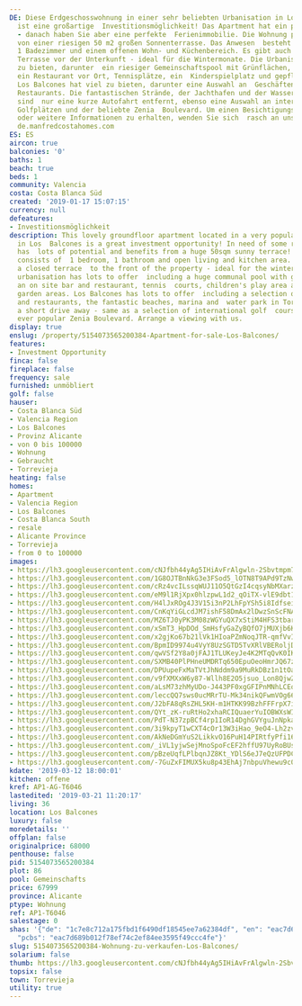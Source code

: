 ```yaml
---
DE: Diese Erdgeschosswohnung in einer sehr beliebten Urbanisation in Los Balcones
  ist eine großartige  Investitionsmöglichkeit! Das Apartment hat ein paar Renovierungsbedürfnisse
  - danach haben Sie aber eine perfekte  Ferienimmobilie. Die Wohnung profitiert auch
  von einer riesigen 50 m2 großen Sonnenterrasse. Das Anwesen  besteht aus 1 Schlafzimmer,
  1 Badezimmer und einem offenen Wohn- und Küchenbereich. Es gibt auch eine  geschlossene
  Terrasse vor der Unterkunft - ideal für die Wintermonate. Die Urbanisation hat viel
  zu bieten, darunter  ein riesiger Gemeinschaftspool mit Grünflächen, eine Bar und
  ein Restaurant vor Ort, Tennisplätze, ein  Kinderspielplatz und gepflegte Gartenbereiche.
  Los Balcones hat viel zu bieten, darunter eine Auswahl an  Geschäften, Bars und
  Restaurants. Die fantastischen Strände, der Jachthafen und der Wasserpark in Torrevieja
  sind  nur eine kurze Autofahrt entfernt, ebenso eine Auswahl an internationalen
  Golfplätzen und der beliebte Zenia  Boulevard. Um einen Besichtigungstermin zu vereinbaren
  oder weitere Informationen zu erhalten, wenden Sie sich  rasch an unser Team von
  de.manfredcostahomes.com
ES: ES
aircon: true
balconies: '0'
baths: 1
beach: true
beds: 1
community: Valencia
costa: Costa Blanca Süd
created: '2019-01-17 15:07:15'
currency: null
defeatures:
- Investitionsmöglichkeit
description: This lovely groundfloor apartment located in a very popular urbanisation
  in Los  Balcones is a great investment opportunity! In need of some reform the apartment
  has  lots of potential and benefits from a huge 50sqm sunny terrace!! The property
  consists of  1 bedroom, 1 bathroom and open living and kitchen area. There is also
  a closed terrace  to the front of the property - ideal for the winter months. The
  urbanisation has lots to offer  including a huge communal pool with green areas,
  an on site bar and restaurant, tennis  courts, children's play area and well kept
  garden areas. Los Balcones has lots to offer  including a selection of shops, bars
  and restaurants, the fantastic beaches, marina and  water park in Torrevieja are
  a short drive away - same as a selection of international golf  courses and the
  ever popular Zenia Boulevard. Arrange a viewing with us.
display: true
enslug: /property/5154073565200384-Apartment-for-sale-Los-Balcones/
features:
- Investment Opportunity
finca: false
fireplace: false
frequency: sale
furnished: unmöbliert
golf: false
hauser:
- Costa Blanca Süd
- Valencia Region
- Los Balcones
- Provinz Alicante
- von 0 bis 100000
- Wohnung
- Gebraucht
- Torrevieja
heating: false
homes:
- Apartment
- Valencia Region
- Los Balcones
- Costa Blanca South
- resale
- Alicante Province
- Torrevieja
- from 0 to 100000
images:
- https://lh3.googleusercontent.com/cNJfbh44yAg5IHiAvFrAlgwln-2Sbvtmpm7qIRx-542g3PpkvblXHcUROQ9tHnP9QNQvgE08K9XOrARjN7pc9Q=w640-rj-e30-l100
- https://lh3.googleusercontent.com/1G8OJTBnNkG3e3FSod5_lOTN8T9APd9TzNwcgr_RCypWGfhKXzDKxbsLUBq7Q91lRVh9vcUfBgjNV28E4XSS=w640-rj-e30-l100
- https://lh3.googleusercontent.com/cRz4vcILssqWUJ11O5QtGzI4cqsyNbMXarz5crXPOyJINZGS-AwemCYFEn8Bv2QQ9-_uBpxPa8-poXFTf4wo=w640-rj-e30-l100
- https://lh3.googleusercontent.com/eM9l1RjXpx0hlzpwL1d2_qOiTX-vlE9dbt1iZQhUfy0-4fGhe0UHU2Z4Cxqkzt7JCkUSdjrPTuiUKlwghf1h=w640-rj-e30-l100
- https://lh3.googleusercontent.com/H4lJxROg4J3V15i3nP2LhFpYSh5i8IdfseiqQBH3yGNQn_XKLI-rtGgwkdn44bDG52aFA9hTf8U9s4Ky_eSA=w640-rj-e30-l100
- https://lh3.googleusercontent.com/CnKqYiGLcdJM7ishF58DmAx2lDwzSnScFNAqWW11h_2QVtnHgum41rE0Wu5G6Gze73TqA-WG8teQnS3gqPM-=w640-rj-e30-l100
- https://lh3.googleusercontent.com/MZ6TJ0yPK3M08zWGYuQX7xStiM4HFS3tbarvjmpekcQwuQrVZHKlnoJUxWqYof3Q-6i1x8zyr3jUmd0c-gVb=w640-rj-e30-l100
- https://lh3.googleusercontent.com/xSmT3_HpDOd_SmHsfyGaZyBQfO7jMUXjb6Kn4js7WBMwA7F9DEd19Mtv1cpBzHRfCK2DpaSUZj4XLagZI5d9=w640-rj-e30-l100
- https://lh3.googleusercontent.com/x2gjKo67b21lVk1HIoaPZmNoqJTR-qmfVvI49xXo_saWSsO4v7UxCBPbiwwnDw1fYpaZaU8L7-wydBgH3hfM=w640-rj-e30-l100
- https://lh3.googleusercontent.com/BpmID9974u4VyY8UzSGTD5TvXRlVBERoljDVKQEgmITROE8lRbl_zdM6vb5xjMBj-A4o62axQS_Q4d7HAL0=w640-rj-e30-l100
- https://lh3.googleusercontent.com/qwVSf2Y8a0jFAJ1TLUKeyJe4K2MTqQvK0IKypeVoS32yn8JSOWkXgfo_8wk3F2CTB9sf8jEfTWyJPqCcZjX8QQ=w640-rj-e30-l100
- https://lh3.googleusercontent.com/SXMB40PlPHneUMDRTq650EpuOeoHmrJQ67zfWkA0qNMOpjVFQkRDboIkEUqFgzVCyNDpye1Nr1pY-UcnZKE=w640-rj-e30-l100
- https://lh3.googleusercontent.com/DPUupeFxMaTVtJhNddm9a9MuRkDBz1n1tOaGlxBMxmTsYE0sIJE7D8vtaMPDcLJ3YM7f0UB-dCbBg50J2lLcnQ=w640-rj-e30-l100
- https://lh3.googleusercontent.com/v9fXMXxW6y87-Wllh8E2O5jsuo_Lon8QjwZ-W5X_k5BfG2mrdF6_j12kiZD2fI0fxNgtEnx9APtUxXZVRVPx1g=w640-rj-e30-l100
- https://lh3.googleusercontent.com/aLsM73zhMyUDo-J443PF0xgGFIPnMNhLCEo2batQ4L6KBJBBJzFqKt_mC-0mjksuTTzt_VB6c1Xn5hJn3Ov2sg=w640-rj-e30-l100
- https://lh3.googleusercontent.com/leccQQ7sws0ucMRrTU-Mk34nikQFwmVOg662rscGTZMahggTw4PlbIc6u_LTfOZ3FnpDyrA5ZQt60cETWVMf=w640-rj-e30-l100
- https://lh3.googleusercontent.com/J2bFA8qRsZHL5KH-m1HTKK99BzhFFFrpX7ieroyk58fDHc6e72lbYOFEyKXFpuqIcAUUDFeHjRS0Bc1uCRE=w640-rj-e30-l100
- https://lh3.googleusercontent.com/QYt_zK-ruRtHo2xhaRCIQuaerYuIOBWXsWI6ym-NuaZL1x11k-boBpLHFaM_q1KeuN-8Bg85o6Ry3HlDydM9=w640-rj-e30-l100
- https://lh3.googleusercontent.com/PdT-N37zpBCf4rp1IoR14DghGVYguJnNpkaY8Sp0RjhGbG17RgfZCHHiIcQpsc6COZHb4NDtfz1mNdg0b10=w640-rj-e30-l100
- https://lh3.googleusercontent.com/3i9kpyT1wCXT4cOr13W3iHao_9eO4-Lh2zve4rNE1n7bBTMST2Fw-lTvFYzHn0x4-qrdiUu9KIzq9so6asLd=w640-rj-e30-l100
- https://lh3.googleusercontent.com/AkNeDGmYuS2LikkvO16PuH14PIRtfyPfi16Fq-y9d8fSFf7ZMl_Tte34jxDlcivrXpHaOQ4d9gFPg2j4r5nQOg=w640-rj-e30-l100
- https://lh3.googleusercontent.com/_iVL1yjwSejMnoSpoFcEF2hffU97UyRoBUs8wkeaPUlRWciUVdfQKNJegAR-pi35_XrzGheYILuMBBbVOWw=w640-rj-e30-l100
- https://lh3.googleusercontent.com/pBzeUqfLPlbqnJZ8Kt_YDlS6eJ7eQzUFPDChQXJlzJGsuorgUBEjmb4Aa_DtaqfeRkM3yCJM82Qy2sllqYCxIA=w640-rj-e30-l100
- https://lh3.googleusercontent.com/-7GuZxFIMUX5ku8p43EhAj7nbpuVhewu9c0f-FsPnEsK-JKYL8wYeUsquNsaoeKDs-Kv74m3DC7ewKOWzTqe=w640-rj-e30-l100
kdate: '2019-03-12 18:00:01'
kitchen: offene
kref: AP1-AG-T6046
lastedited: '2019-03-21 11:20:17'
living: 36
location: Los Balcones
luxury: false
moredetails: ''
offplan: false
originalprice: 68000
penthouse: false
pid: 5154073565200384
plot: 86
pool: Gemeinschafts
price: 67999
province: Alicante
ptype: Wohnung
ref: AP1-T6046
salestage: 0
shas: '{"de": "1c7e8c712a175fbd1f6490df18545ee7a62384df", "en": "eac7d689b012f78ef74c2ef84ee3595f49ccc4fe",
  "pcbs": "eac7d689b012f78ef74c2ef84ee3595f49ccc4fe"}'
slug: 5154073565200384-Wohnung-zu-verkaufen-Los-Balcones/
solarium: false
thumb: https://lh3.googleusercontent.com/cNJfbh44yAg5IHiAvFrAlgwln-2Sbvtmpm7qIRx-542g3PpkvblXHcUROQ9tHnP9QNQvgE08K9XOrARjN7pc9Q=w400-h240-n-rj-e30-l100
topsix: false
town: Torrevieja
utility: true
---
```

